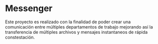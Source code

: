 Messenger
=========
Este proyecto es realizado con la finalidad de poder crear una comunicación entre múltiples 
departamentos de trabajo mejorando así la transferencia de múltiples archivos y mensajes instantaneos 
de rápida constestación.
